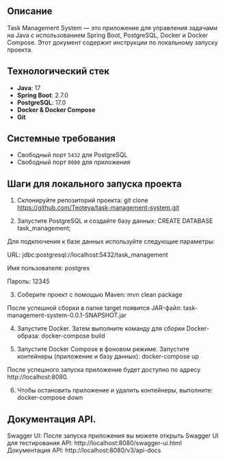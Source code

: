 ## Описание
Task Management System — это приложение для управления задачами на Java с использованием Spring Boot, PostgreSQL, Docker и Docker Compose. Этот документ содержит инструкции по локальному запуску проекта.

## Технологический стек
- **Java**: 17
- **Spring Boot**: 2.7.0
- **PostgreSQL**: 17.0
- **Docker & Docker Compose**
- **Git**

## Системные требования
- Свободный порт `5432` для PostgreSQL
- Свободный порт `8080` для приложения

## Шаги для локального запуска проекта
1. Склонируйте репозиторий проекта:
git clone https://github.com/Teoteya/task-management-system.git

2. Запустите PostgreSQL и создайте базу данных:
CREATE DATABASE task_management;

Для подключения к базе данных используйте следующие параметры:

URL: jdbc:postgresql://localhost:5432/task_management

Имя пользователя: postgres

Пароль: 12345

3. Соберите проект с помощью Maven:
mvn clean package 

После успешной сборки в папке target появится JAR-файл:
task-management-system-0.0.1-SNAPSHOT.jar

4. Запустите Docker. Затем выполните команду для сборки Docker-образа:
docker-compose build

5. Запустите Docker Compose в фоновом режиме. Запустите контейнеры (приложение и базу данных):
docker-compose up

После успешного запуска приложение будет доступно по адресу http://localhost:8080.

6. Чтобы остановить приложение и удалить контейнеры, выполните:
docker-compose down

## Документация API.
Swagger UI:
После запуска приложения вы можете открыть Swagger UI для тестирования API: 
http://localhost:8080/swagger-ui.html
Документация API: http://localhost:8080/v3/api-docs
